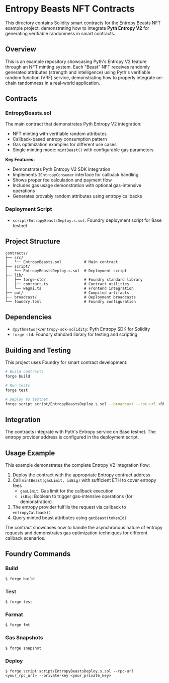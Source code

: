# Entropy Beasts NFT Contracts

This directory contains Solidity smart contracts for the Entropy Beasts NFT example project, demonstrating how to integrate **Pyth Entropy V2** for generating verifiable randomness in smart contracts.

## Overview

This is an example repository showcasing Pyth's Entropy V2 feature through an NFT minting system. Each "Beast" NFT receives randomly generated attributes (strength and intelligence) using Pyth's verifiable random function (VRF) service, demonstrating how to properly integrate on-chain randomness in a real-world application.

## Contracts

### EntropyBeasts.sol

The main contract that demonstrates Pyth Entropy V2 integration:
- NFT minting with verifiable random attributes
- Callback-based entropy consumption pattern
- Gas optimization examples for different use cases
- Single minting mode: `mintBeast()` with configurable gas parameters

**Key Features:**
- Demonstrates Pyth Entropy V2 SDK integration
- Implements `IEntropyConsumer` interface for callback handling
- Shows proper fee calculation and payment flow
- Includes gas usage demonstration with optional gas-intensive operations
- Generates provably random attributes using entropy callbacks

### Deployment Script

- `script/EntropyBeastsDeploy.s.sol`: Foundry deployment script for Base testnet

## Project Structure

```
contracts/
├── src/
│   └── EntropyBeasts.sol          # Main contract
├── script/
│   └── EntropyBeastsDeploy.s.sol  # Deployment script
├── lib/
│   ├── forge-std/                 # Foundry standard library
│   ├── contract.ts                # Contract utilities
│   └── wagmi.ts                   # Frontend integration
├── out/                           # Compiled artifacts
├── broadcast/                     # Deployment broadcasts
└── foundry.toml                   # Foundry configuration
```

## Dependencies

- `@pythnetwork/entropy-sdk-solidity`: Pyth Entropy SDK for Solidity
- `forge-std`: Foundry standard library for testing and scripting

## Building and Testing

This project uses Foundry for smart contract development:

```bash
# Build contracts
forge build

# Run tests
forge test

# Deploy to testnet
forge script script/EntropyBeastsDeploy.s.sol --broadcast --rpc-url <RPC_URL>
```

## Integration

The contracts integrate with Pyth's Entropy service on Base testnet. The entropy provider address is configured in the deployment script.

## Usage Example

This example demonstrates the complete Entropy V2 integration flow:

1. Deploy the contract with the appropriate Entropy contract address
2. Call `mintBeast(gasLimit, isBig)` with sufficient ETH to cover entropy fees
   - `gasLimit`: Gas limit for the callback execution
   - `isBig`: Boolean to trigger gas-intensive operations (for demonstration)
3. The entropy provider fulfills the request via callback to `entropyCallback()`
4. Query minted beast attributes using `getBeast(tokenId)`

The contract showcases how to handle the asynchronous nature of entropy requests and demonstrates gas optimization techniques for different callback scenarios.

## Foundry Commands

### Build

```shell
$ forge build
```

### Test

```shell
$ forge test
```

### Format

```shell
$ forge fmt
```

### Gas Snapshots

```shell
$ forge snapshot
```

### Deploy

```shell
$ forge script script/EntropyBeastsDeploy.s.sol --rpc-url <your_rpc_url> --private-key <your_private_key>
```

